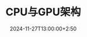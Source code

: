 ---
type: lecture
date: 2024-11-27T13:00:00+2:50
title: CPU与GPU架构
tldr: "介绍CPU和GPU架构"
hide_from_announcments: true
# thumbnail:
# links:
---